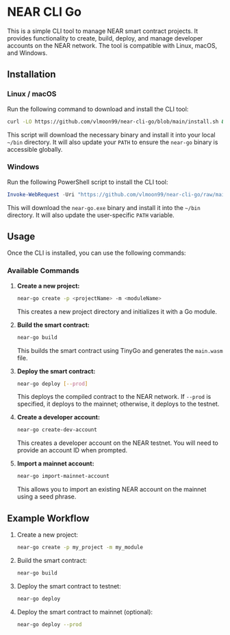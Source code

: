 # NEAR CLI Go

This is a simple CLI tool to manage NEAR smart contract projects. It provides functionality to create, build, deploy, and manage developer accounts on the NEAR network. The tool is compatible with Linux, macOS, and Windows.

## Installation

### Linux / macOS

Run the following command to download and install the CLI tool:

```bash
curl -LO https://github.com/vlmoon99/near-cli-go/blob/main/install.sh && bash install.sh
```

This script will download the necessary binary and install it into your local `~/bin` directory. It will also update your `PATH` to ensure the `near-go` binary is accessible globally.

### Windows

Run the following PowerShell script to install the CLI tool:

```powershell
Invoke-WebRequest -Uri "https://github.com/vlmoon99/near-cli-go/raw/main/install.ps1" -OutFile "install.ps1"; .\install.ps1
```

This will download the `near-go.exe` binary and install it into the `~/bin` directory. It will also update the user-specific `PATH` variable.

## Usage

Once the CLI is installed, you can use the following commands:

### Available Commands

1. **Create a new project:**

   ```bash
   near-go create -p <projectName> -m <moduleName>
   ```

   This creates a new project directory and initializes it with a Go module.

2. **Build the smart contract:**

   ```bash
   near-go build
   ```

   This builds the smart contract using TinyGo and generates the `main.wasm` file.

3. **Deploy the smart contract:**

   ```bash
   near-go deploy [--prod]
   ```

   This deploys the compiled contract to the NEAR network. If `--prod` is specified, it deploys to the mainnet; otherwise, it deploys to the testnet.

4. **Create a developer account:**

   ```bash
   near-go create-dev-account
   ```

   This creates a developer account on the NEAR testnet. You will need to provide an account ID when prompted.

5. **Import a mainnet account:**

   ```bash
   near-go import-mainnet-account
   ```

   This allows you to import an existing NEAR account on the mainnet using a seed phrase.

## Example Workflow

1. Create a new project:
   
   ```bash
   near-go create -p my_project -m my_module
   ```

2. Build the smart contract:
   
   ```bash
   near-go build
   ```

3. Deploy the smart contract to testnet:
   
   ```bash
   near-go deploy
   ```

4. Deploy the smart contract to mainnet (optional):

   ```bash
   near-go deploy --prod
   ```
